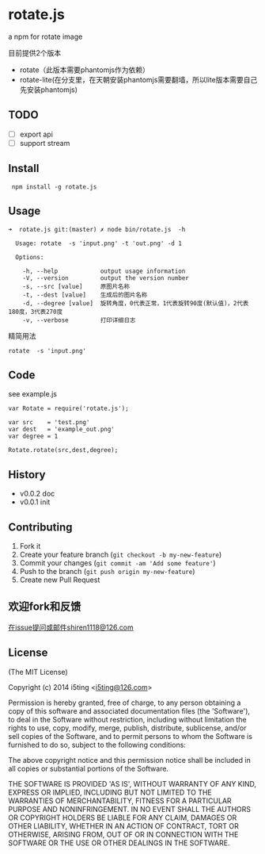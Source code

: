# rotate.js

a npm for rotate image

目前提供2个版本
 
- rotate（此版本需要phantomjs作为依赖）
- rotate-lite(在分支里，在天朝安装phantomjs需要翻墙，所以lite版本需要自己先安装phantomjs)

## TODO

- [ ] export api
- [ ] support stream

## Install
	
	 npm install -g rotate.js
 

## Usage 

```
➜  rotate.js git:(master) ✗ node bin/rotate.js  -h                            

  Usage: rotate  -s 'input.png' -t 'out.png' -d 1

  Options:

    -h, --help            output usage information
    -V, --version         output the version number
    -s, --src [value]     原图片名称
    -t, --dest [value]    生成后的图片名称
    -d, --degree [value]  旋转角度，0代表正常，1代表旋转90度(默认值)，2代表180度，3代表270度
    -v, --verbose         打印详细日志

```

精简用法

	rotate  -s 'input.png'
	
## Code 

see example.js

```
var Rotate = require('rotate.js');

var src    = 'test.png'
var dest   = 'example_out.png'
var degree = 1

Rotate.rotate(src,dest,degree);
```


## History

- v0.0.2 doc
- v0.0.1 init

## Contributing

1. Fork it
2. Create your feature branch (`git checkout -b my-new-feature`)
3. Commit your changes (`git commit -am 'Add some feature'`)
4. Push to the branch (`git push origin my-new-feature`)
5. Create new Pull Request

## 欢迎fork和反馈

在issue提问或邮件shiren1118@126.com

## License 

(The MIT License)

Copyright (c) 2014 i5ting &lt;i5ting@126.com&gt;

Permission is hereby granted, free of charge, to any person obtaining
a copy of this software and associated documentation files (the
'Software'), to deal in the Software without restriction, including
without limitation the rights to use, copy, modify, merge, publish,
distribute, sublicense, and/or sell copies of the Software, and to
permit persons to whom the Software is furnished to do so, subject to
the following conditions:

The above copyright notice and this permission notice shall be
included in all copies or substantial portions of the Software.

THE SOFTWARE IS PROVIDED 'AS IS', WITHOUT WARRANTY OF ANY KIND,
EXPRESS OR IMPLIED, INCLUDING BUT NOT LIMITED TO THE WARRANTIES OF
MERCHANTABILITY, FITNESS FOR A PARTICULAR PURPOSE AND NONINFRINGEMENT.
IN NO EVENT SHALL THE AUTHORS OR COPYRIGHT HOLDERS BE LIABLE FOR ANY
CLAIM, DAMAGES OR OTHER LIABILITY, WHETHER IN AN ACTION OF CONTRACT,
TORT OR OTHERWISE, ARISING FROM, OUT OF OR IN CONNECTION WITH THE
SOFTWARE OR THE USE OR OTHER DEALINGS IN THE SOFTWARE.